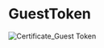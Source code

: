 # GuestToken

![Certificate_Guest Token](https://user-images.githubusercontent.com/81981737/153884074-e20be7f5-b065-4304-8f64-3e8af7fbdfdf.jpg)
